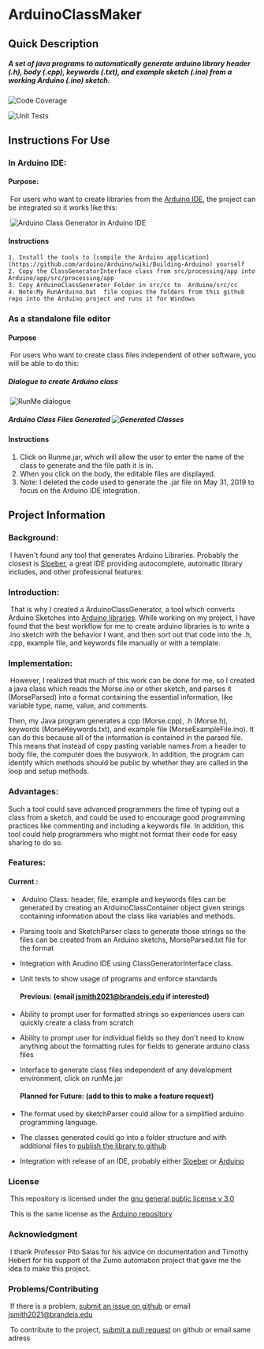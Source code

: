 # ArduinoClassMaker

## Quick Description

##### A set of java programs to automatically generate arduino library header (.h), body (.cpp), keywords (.txt), and example sketch (.ino) from a working Arduino (.ino) sketch.

![Code Coverage](codeCoverage.PNG)
	
![Unit Tests](UnitTests.PNG)

## Instructions For Use

### In Arduino IDE:

#### 		Purpose:

​		For users who want to create libraries from the [Arduino IDE](https://github.com/arduino/Arduino), the project can be integrated so it works like this:

​	![Arduino Class Generator in Arduino IDE](ArduinoClassGen.gif)

#### 	Instructions

 	1. Install the tools to [compile the Arduino application](https://github.com/arduino/Arduino/wiki/Building-Arduino) yourself
	2. Copy the ClassGeneratorInterface class from src/processing/app into Arduino/app/src/processing/app
	3. Copy ArduinoClassGenerator Folder in src/cc to  Arduino/src/cc 
	4. Note:My RunArduino.bat  file copies the folders from this github repo into the Arduino project and runs it for Windows

### As a standalone file editor

#### 		Purpose

​		For users who want to create class files independent of other software, you will be able to do this:

##### 					Dialogue to create Arduino class

​			![RunMe dialogue](RunMeDialogue.PNG)

##### 					Arduino Class Files Generated											![Generated Classes](GeneratedClasses.PNG)

#### 	Instructions

1. Click on Runme.jar, which will allow the user to enter the name of the class to generate and the file 	path it is in.
2. When you click on the body, the editable files are displayed.
3. Note: I deleted the code used to generate the .jar file on May 31, 2019 to focus on the Arduino IDE integration.

## Project Information

### **Background:** 

​	I haven't found any tool that generates Arduino Libraries. 	Probably the closest is [Sloeber](http://eclipse.baeyens.it/installAdvice.shtml), a great IDE providing autocomplete, automatic library includes, and other professional features.

### **Introduction:** 

​	That is why I created a ArduinoClassGenerator, a tool which converts Arduino Sketches into [Arduino libraries](https://www.arduino.cc/en/Hacking/LibraryTutorial). While working on my project, I have found that the best workflow for me to create arduino libraries is to write a .ino sketch with the behavior I want, and then sort out that code into the .h, .cpp, example file, and keywords file manually or with a template.

### **Implementation:** 

​	However, I realized that much of this work can be done for me, so I created a java class which reads the Morse.ino or other sketch, and parses it (MorseParsed) into a format containing the essential information, like variable type, name, value, and comments.

Then, my Java program generates a cpp (Morse.cpp), .h (Morse.h), keywords (MorseKeywords.txt), and example file (MorseExampleFile.ino). It can do this because all of the information is contained in the parsed file. This means that instead of copy pasting variable names from a header to body file, the computer does the busywork. In addition, the program can identify which methods should be public by whether they are called in the loop and setup methods.

### **Advantages:** 

Such a tool could save advanced programmers the time of typing out a class from a sketch, and could be used to encourage good programming practices like commenting and including a keywords file. In addition, this tool could help programmers who might not format their code for easy sharing to do so.

### **Features:** 

#### 	Current :   

- ​	Arduino Class: header, file, example and keywords files can be generated by creating an ArduinoClassContainer object given strings containing information about the class like variables and methods. 
- Parsing tools and SketchParser class to generate those strings so the files can be created from an Arduino sketchs, MorseParsed.txt file for the format

- Integration with Arudino IDE using ClassGeneratorInterface class.

- Unit tests to show usage of programs and enforce standards

  #### Previous: (email jsmith2021@brandeis.edu if interested)

- Ability to prompt user for formatted strings so experiences users can quickly create a class from scratch

- Ability to prompt user for individual fields so they don't need to know anything about the formatting rules for fields to generate arduino class files

- Interface to generate class files independent of any development environment, click on runMe.jar

  #### Planned for Future: (add to this to make a feature request)

- The format used by sketchParser could allow for a simplified arduino programming language.

- The classes generated could go into a folder structure and with additional files to [publish the library to github](https://github.com/arduino/Arduino/wiki/Library-Manager-FAQ)

- Integration with release of an IDE, probably either [Sloeber](https://eclipse.baeyens.it/) or [Arduino](https://www.arduino.cc/en/Main/Software)

### License

​	This repository is licensed under the [gnu general public license v 3.0](https://www.gnu.org/licenses/gpl-3.0.en.html)

​	This is the same license as the [Arduino repository](https://github.com/arduino/Arduino)

### Acknowledgment

​	I thank Professor Pito Salas for his advice on documentation and Timothy Hebert for his support of the Zumo automation project that gave me the idea to make this project.

### Problems/Contributing

​	If there is a problem, [submit an issue on github](https://help.github.com/en/articles/creating-an-issue) or email jsmith2021@brandeis.edu

​	To contribute to the project, [submit a pull request](https://help.github.com/en/articles/creating-a-pull-request) on github or email same adress

